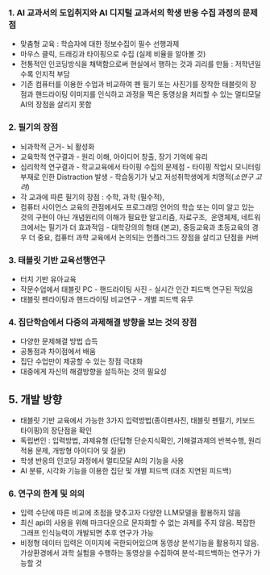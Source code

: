 ### 1. AI 교과서의 도입취지와 AI 디지털 교과서의 학생 반응 수집 과정의 문제점
- 맞춤형 교육 : 학습자에 대한 정보수집이 필수 선행과제
- 마우스 클릭, 드래깅과 타이핑으로 수집 (실제 비율을 알아볼 것) 
- 전통적인 인코딩방식을 채택함으로써 현실에서 행하는 것과 괴리를 만듦 : 저학년일 수록 인지적 부담 
- 기존 컴퓨터를 이용한 수업과 비교하여 펜 필기 또는 사진기를 장착한 태블릿의 장점과 핸드라이팅 이미지를 인식하고 과정을 찍은 동영상을 처리할 수 있는 멀티모달 AI의 장점을 살리지 못함

### 2. 필기의 장점
- 뇌과학적 근거- 뇌 활성화
- 교육학적 연구결과 - 원리 이해, 아이디어 창출, 장기 기억에 유리
- 심리학적 연구결과 - 학교교육에서 타이핑 수집의 문제점 - 타이핑 작업시 모니터링 부재로 인한 Distraction 발생 - 학습동기가 낮고 저성취학생에게 치명적(*소연구 고려*)
- 각 교과에 따른 필기의 장점 : 수학, 과학 (필수적), 
- 컴퓨터 사이언스 교육의 관점에서도 프로그래밍 언어의 학습 또는 이미 알고 있는 것의 구현이 아닌 개념원리의 이해가 필요한 알고리즘, 자료구조,  운영체제, 네트워크에서는 필기가 더 효과적임 - 대학강의의 형태 (본교), 중등교육과 초등교육의 경우 더 중요, 컴퓨터 과학 교육에서 논의되는 언플러그드 장점을 살리고 단점을 커버

### 3. 태블릿 기반 교육선행연구
- 터치 기반 유아교육
- 작문수업에서 태블릿 PC - 핸드라이팅 사진 - 실시간 인간 피드백 연구된 적있음
- 태블릿 펜라이팅과 핸드라이팅 비교연구 - 개별 피드백 유무 

### 4. 집단학습에서 다중의 과제해결 방향을 보는 것의 장점
- 다양한 문제해결 방법 습득
- 공통점과 차이점에서 배움
- 집단 수업만이 제공할 수 있는 장점 극대화
- 대중에게 자신의 해결방향을 설득하는 것의 필요성

## 5. 개발 방향
- 태블릿 기반 교육에서 가능한 3가지 입력방법(종이펜사진, 태블릿 펜필기, 키보드 타이핑)의 장단점을 확인 
- 독립변인 : 입력방법, 과제유형 (단답형 단순지식확인, 기해결과제의 반복수행, 원리적용 문제, 개방형 아이디어 및 질문)
- 학생 반응의 인코딩 과정에서 멀티모달 AI의 기능을 사용
- AI 분류, 시각화 기능을 이용한 집단 및 개별 피드백 (대조 지연된 피드백)

### 6. 연구의 한계 및 의의
* 입력 수단에 따른 비교에 초점을 맞추고자 다양한 LLM모델을 활용하지 않음
* 최신 api의 사용을 위해 마크다운으로 문자화할 수 없는 과제를 주지 않음. 복잡한 그래프 인식능력이 개발되면 추후 연구가 가능
* 비정형 데이터 입력은 이미지에 국한되어있으며 동영상 분석기능을 활용하지 않음. 가상환경에서 과학 실험을 수행하는 동영상을 수집하여 분석-피드백하는 연구가 가능할 것